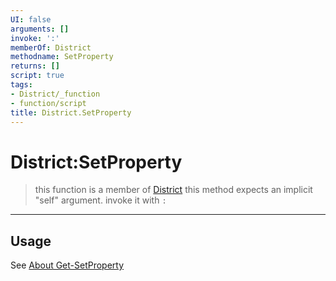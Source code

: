 ```yaml
---
UI: false
arguments: []
invoke: ':'
memberOf: District
methodname: SetProperty
returns: []
script: true
tags:
- District/_function
- function/script
title: District.SetProperty
---
```

# District:SetProperty
> this function is a member of [District](civ-6/lua/District.md)
> this method expects an implicit "self" argument. invoke it with `:`
-----
## Usage
See [About Get-SetProperty](civ-6/lua/articles/About%20Get-SetProperty.md)
